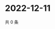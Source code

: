 # 2022-12-11

共 0 条

<!-- BEGIN WEIBO -->
<!-- 最后更新时间 Sun Dec 11 2022 23:13:03 GMT+0800 (China Standard Time) -->

<!-- END WEIBO -->
